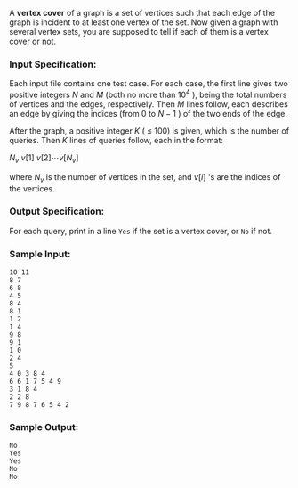 <!-- Title
Vertex Cover (25)
-->
A **vertex cover** of a graph is a set of vertices such that each edge of the
graph is incident to at least one vertex of the set. Now given a graph with
several vertex sets, you are supposed to tell if each of them is a vertex
cover or not.

### Input Specification:

Each input file contains one test case. For each case, the first line gives
two positive integers $N$ and $M$ (both no more than $10^4$ ), being the total
numbers of vertices and the edges, respectively. Then $M$ lines follow, each
describes an edge by giving the indices (from 0 to $N-1$ ) of the two ends of
the edge.

After the graph, a positive integer $K$ ( $\le$ 100) is given, which is the
number of queries. Then $K$ lines of queries follow, each in the format:

$N_v$ $v[1]$ $v[2] \cdots v[N_v]$

where $N_v$ is the number of vertices in the set, and $v[i]$ 's are the
indices of the vertices.

### Output Specification:

For each query, print in a line `Yes` if the set is a vertex cover, or `No` if
not.

### Sample Input:

```
10 11
8 7
6 8
4 5
8 4
8 1
1 2
1 4
9 8
9 1
1 0
2 4
5
4 0 3 8 4
6 6 1 7 5 4 9
3 1 8 4
2 2 8
7 9 8 7 6 5 4 2
```

### Sample Output:

```
No
Yes
Yes
No
No
```
